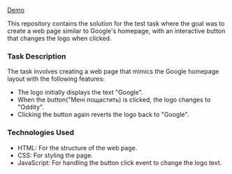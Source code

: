 [Demo](https://liliabilous.github.io/OddityTestTask/)


This repository contains the solution for the test task where the goal was to create a web page similar to Google's homepage, with an interactive button that changes the logo when clicked.

### Task Description
The task involves creating a web page that mimics the Google homepage layout with the following features:


- The logo initially displays the text "Google".
- When the button("Мені пощастить) is clicked, the logo changes to "Oddity".
- Clicking the button again reverts the logo back to "Google".

### Technologies Used
- HTML: For the structure of the web page.
- CSS: For styling the page.
- JavaScript: For handling the button click event to change the logo text.
